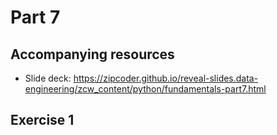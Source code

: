 # Part 7

## Accompanying resources
* Slide deck: https://zipcoder.github.io/reveal-slides.data-engineering/zcw_content/python/fundamentals-part7.html

## Exercise 1

